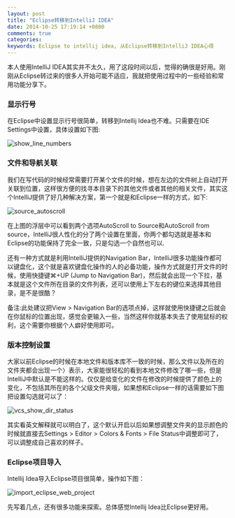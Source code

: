 ```yaml
---
layout: post
title: "Eclipse转移到IntelliJ IDEA"
date: 2014-10-25 17:19:14 +0800
comments: true
categories: 
keywords: Eclipse to intellij idea, 从Eclipse转移到IntelliJ IDEA心得
---
```



  本人使用IntelliJ IDEA其实并不太久，用了这段时间以后，觉得的确很是好用。刚刚从Eclipse转过来的很多人开始可能不适应，我就把使用过程中的一些经验和常用功能分享下。
 
<!--more-->
 
### 显示行号

  在Eclipse中设置显示行号很简单，转移到Intellij Idea也不难。只需要在IDE Settings中设置，具体设置如下图:

![show_line_numbers](/imgs/post/show_line_numbers.png)

### 文件和导航关联

  我们在写代码的时候经常需要打开某个文件的时候，想在左边的文件树上自动打开关联到位置，这样很方便的找寻本目录下的其他文件或者其他的相关文件，其实这个IntelliJ提供了好几种解决方案，第一个就是和Eclipse一样的方式，如下:

![source_autoscroll](/imgs/post/source_autoscroll.png)

  在上图的浮层中可以看到两个选项AutoScroll to Source和AutoScroll from source，IntelliJ很人性化的分了两个设置在里面，你两个都勾选就是基本和Eclipse的功能保持了完全一致，只是勾选一个自然也可以.

  还有一种方式就是利用IntelliJ提供的Navigation Bar，IntelliJ很多功能操作都可以键盘化，这个就是喜欢键盘化操作的人的必备功能，操作方式就是打开文件的时候，使用快捷键⌘+UP (Jump to Navigation Bar)，然后就会出现一个下拉，基本就是这个文件所在目录的文件列表，还可以使用上下左右的键位来选择其他目录，是不是很酷？

  备注:此处建议把View > Navigation Bar的选项点掉，这样就使用快捷键之后就会在你鼠标的位置出现，感觉会更输入一些，当然这样你就基本失去了使用鼠标的权利，这个需要你根据个人癖好使用即可。

### 版本控制设置

  大家以前Eclipse的时候在本地文件和版本库不一致的时候，那么文件以及所在的文件夹都会出现一个〉表示，大家能很轻松的看到本地文件修改了哪一些，但是IntelliJ中默认是不能这样的。仅仅是给变化的文件在修改的时候提供了颜色上的变化，不包括其所在的各个父级文件夹哦，如果想和Eclipse一样的话需要如下图把设置勾选就可以了：
  
![vcs_show_dir_status](/imgs/post/vcs_show_dir_status.png)

  其实看英文解释就可以明白了，这个默认开启以后如果想调整文件夹的显示颜色的时候就直接去Settings > Editor > Colors & Fonts > File Status中调整即可了，可以调整成自己喜欢的样子。
  
### Eclipse项目导入

  Intellij Idea导入Eclipse项目很简单，操作如下图：
 
 ![import_eclipse_web_project](/imgs/post/import_eclipse_web_project.png)

  先写着几点，还有很多功能来探索。总体感觉Intellij Idea比Eclipse更好用。
  






